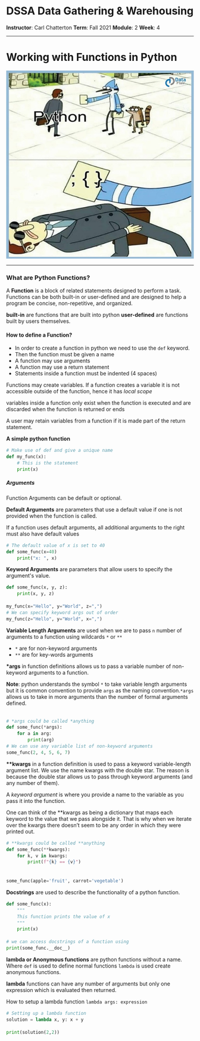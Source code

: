 # DSSA Data Gathering & Warehousing
**Instructor**: Carl Chatterton
**Term**: Fall 2021
**Module**: 2
**Week**: 4

---
# Working with Functions in Python
![img](/assets/img/python.jfif)

---

### What are Python Functions?

A __Function__ is a block of related statements designed to perform a task. Functions can be both built-in or user-defined and are designed to help a program be concise, non-repetitive, and organized. 

__built-in__ are functions that are built into python
__user-defined__ are functions built by users themselves.

#### How to define a Function?
* In order to create a function in python we need to use the `def` keyword. 
* Then the function must be given a name
* A function may use arguments 
* A function may use a return statement
* Statements inside a function must be indented (4 spaces)

Functions may create variables. If a function creates a variable it is not accessible outside of the function, hence it has _local scope_

variables inside a function only exist when the function is executed and are discarded when the function is returned or ends

A user may retain variables from a function if it is made part of the return statement. 

__A simple python function__
```python
# Make use of def and give a unique name
def my_func(x):
    # This is the statement
    print(x)
```
##### Arguments
Function Arguments can be default or optional. 

__Default Arguments__ are parameters that use a default value if one is not provided when the function is called. 

If a function uses default arguments, all additional arguments to the right must also have default values

```python
# The default value of x is set to 40
def some_func(x=40)
    print("x: ", x)
```

__Keyword Arguments__ are parameters that allow users to specify the argument's value.

```python
def some_func(x, y, z):
    print(x, y, z)

my_func(x="Hello", y="World", z=",")
# We can specify keyword args out of order
my_func(z="Hello", y="World", x=",")
```


__Variable Length Arguments__ are used when we are to pass `n` number of arguments to a function using wildcards `*` or `**`

* `*` are for non-keyword arguments
* `**` are for key-words arguments

__*args__ in function definitions allows us to pass a variable number of non-keyword arguments to a function.

__Note__: python understands the symbol `*` to take variable length arguments but it is common convention to provide `args` as the naming convention.`*args` allows us to take in more arguments than the number of formal arguments defined. 

```python

# *args could be called *anything
def some_func(*args):
    for a in arg:
        print(arg)
# We can use any variable list of non-keyword arguments
some_func(2, 4, 5, 6, 7)
```


__**kwargs__  in a function definition is used to pass a keyword variable-length argument list. We use the name kwargs with the double star. The reason is because the double star allows us to pass through keyword arguments (and any number of them).

A _keyword argument_ is where you provide a name to the variable as you pass it into the function.

One can think of the **kwargs as being a dictionary that maps each keyword to the value that we pass alongside it. That is why when we iterate over the kwargs there doesn’t seem to be any order in which they were printed out.

```python
# **kwargs could be called **anything
def some_func(**kwargs):
    for k, v in kwargs:
        print(f"{k} == {v}")


some_func(apple='fruit', carrot='vegetable')
```

__Docstrings__ are used to describe the functionality of a python function. 

```python
def some_func(x):
    """
    This function prints the value of x
    """
    print(x)

# we can access docstrings of a function using
print(some_func.__doc__)
```
__lambda or Anonymous functions__ are python functions without a name. Where `def` is used to define normal functions `lambda` is used create anonymous functions. 

__lambda__ functions can have any number of arguments but only one expression which is evaluated then returned.

How to setup a lambda function
`lambda args: expression`

```python
# Setting up a lambda function
solution = lambda x, y: x + y

print(solution(2,2))
```

